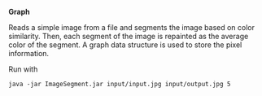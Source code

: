 **Graph**

Reads a simple image from a file and segments the image based on color similarity. Then, each segment of the image is repainted as the average color of the segment. A graph data structure is used to store the pixel information.

Run with

```
java -jar ImageSegment.jar input/input.jpg input/output.jpg 5
```
